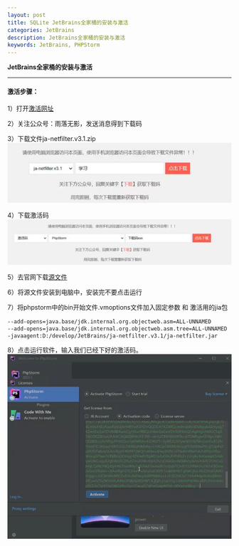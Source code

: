```yaml
---
layout: post
title: SQLite JetBrains全家桶的安装与激活
categories: JetBrains
description: JetBrains全家桶的安装与激活
keywords: JetBrains, PHPStorm
---
```




**JetBrains全家桶的安装与激活**

------



#### 激活步骤：

1）打开[激活网址](https://www.jiweichengzhu.com/ide/code)



2）关注公众号：雨落无影，发送消息得到下载码



3）下载文件ja-netfilter.v3.1.zip
<img src="/images/posts/jetbrains/jetbrains_active_step1.jpg" />



4）下载激活码
<img src="/images/posts/jetbrains/jetbrains_active_step2.jpg" />



5）去官网下载[源文件](https://www.jetbrains.com.cn/phpstorm/promo/?utm_source=baidu&utm_medium=cpc&utm_campaign=cn-bai-br-phpstorm-ex-pc&utm_content=phpstorm-prue&utm_term=phpstorm&bd_vid=8178875924755282455)



6）将源文件安装到电脑中，安装完不要点击运行



7）将phpstorm中的bin开始文件.vmoptions文件加入固定参数 和 激活用的jia包
```shell
--add-opens=java.base/jdk.internal.org.objectweb.asm=ALL-UNNAMED
--add-opens=java.base/jdk.internal.org.objectweb.asm.tree=ALL-UNNAMED
-javaagent:D:/develop/JetBrains/ja-netfilter.v3.1/ja-netfilter.jar
```



8）点击运行软件，输入我们已经下好的激活码。
<img src="/images/posts/jetbrains/jetbrains_active_step3.jpg" />